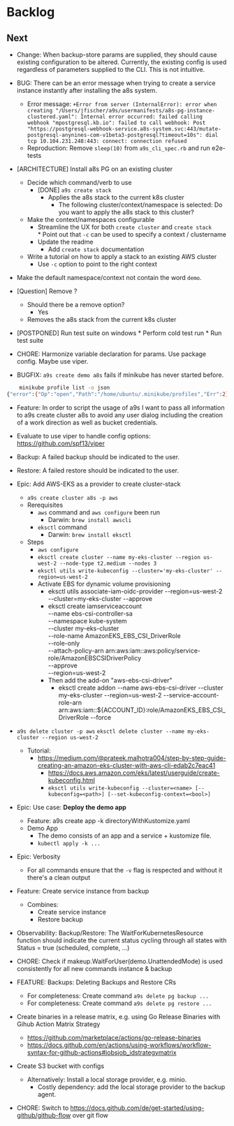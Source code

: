 # Backlog

## Next

* Change: When backup-store params are supplied, they should cause existing configuration to be altered. Currently, the existing config is used regardless of parameters supplied to the CLI. This is not intuitive.

* BUG: There can be an error message when trying to create a service instance instantly after installing the a8s system.
    * Error message: `+Error from server (InternalError): error when creating "/Users/jfischer/a9s/usermanifests/a8s-pg-instance-clustered.yaml": Internal error occurred: failed calling webhook "mpostgresql.kb.io": failed to call webhook: Post "https://postgresql-webhook-service.a8s-system.svc:443/mutate-postgresql-anynines-com-v1beta3-postgresql?timeout=10s": dial tcp 10.104.231.248:443: connect: connection refused`
    * Reproduction: Remove `sleep(10)` from `a9s_cli_spec.rb` and run e2e-tests

* [ARCHITECTURE] Install a8s PG on an existing cluster
    * Decide which command/verb to use
        * [DONE] `a9s create stack`
            * Applies the a8s stack to the current k8s cluster
                * The following cluster/context/namespace is selected:
                    Do you want to apply the a8s stack to this cluster?
    * Make the context/namespaces configurable        
        * Streamline the UX for both `create cluster` and `create stack`        
                * Point out that `-c` can be used to specify a context / clustername
        * Update the readme
            * Add `create stack` documentation
    * Write a tutorial on how to apply a stack to an existing AWS cluster
        * Use `-c` option to point to the right context

* Make the default namespace/context not contain the word `demo`.
            
* [Question] Remove ?
    * Should there be a remove option?
        * Yes
    * Removes the a8s stack from the current k8s cluster


* [POSTPONED] Run test suite on windows
        * Perform cold test run
        * Run test suite

* CHORE: Harmonize variable declaration for params. Use package config. Maybe use viper.

* BUGFIX: `a9s create demo a8s` fails if minikube has never started before.

```sh
    minikube profile list -o json
{"error":{"Op":"open","Path":"/home/ubuntu/.minikube/profiles","Err":2}}
```

* Feature: In order to script the usage of a9s I want to pass all information to a9s create cluster a8s to avoid any user dialog including the creation of a work direction as well as bucket credentials.

* Evaluate to use viper to handle config options: https://github.com/spf13/viper

* Backup: A failed backup should be indicated to the user.
* Restore: A failed restore should be indicated to the user.

* Epic: Add AWS-EKS as a provider to create cluster-stack
    * `a9s create cluster a8s -p aws`
    * Rerequisites
        * `aws` command and `aws configure` been run
            * Darwin: `brew install awscli`
        * `eksctl` command
            * Darwin: `brew install eksctl`
    * Steps
        * `aws configure`
        * `eksctl create cluster --name my-eks-cluster --region us-west-2 --node-type t2.medium --nodes 3`
        * `eksctl utils write-kubeconfig --cluster='my-eks-cluster' --region=us-west-2`
        * Activate EBS for dynamic volume provisioning
            * eksctl utils associate-iam-oidc-provider --region=us-west-2 --cluster=my-eks-cluster --approve
            * eksctl create iamserviceaccount \
                --name ebs-csi-controller-sa \
                --namespace kube-system \
                --cluster my-eks-cluster \
                --role-name AmazonEKS_EBS_CSI_DriverRole \
                --role-only \
                --attach-policy-arn arn:aws:iam::aws:policy/service-role/AmazonEBSCSIDriverPolicy \
                --approve \
                --region=us-west-2
            * Then add the add-on "aws-ebs-csi-driver"
                * eksctl create addon --name aws-ebs-csi-driver --cluster my-eks-cluster
                --region=us-west-2
                --service-account-role-arn arn:aws:iam::${ACCOUNT_ID}:role/AmazonEKS_EBS_CSI_DriverRole --force

* `a9s delete cluster -p aws`
    `eksctl delete cluster --name my-eks-cluster --region us-west-2`

    * Tutorial: 
        * https://medium.com/@prateek.malhotra004/step-by-step-guide-creating-an-amazon-eks-cluster-with-aws-cli-edab2c7eac41        
            * https://docs.aws.amazon.com/eks/latest/userguide/create-kubeconfig.html
            * `eksctl utils write-kubeconfig --cluster=<name> [--kubeconfig=<path>] [--set-kubeconfig-context=<bool>]`

* Epic: Use case: **Deploy the demo app**
    * Feature: a9s create app -k directoryWithKustomize.yaml
    * Demo App
        * The demo consists of an app and a service + kustomize file.
        * `kubectl apply -k ...`

* Epic: Verbosity
    * For all commands ensure that the `-v` flag is respected and without it there's a clean output

* Feature: Create service instance from backup
    * Combines:
        * Create service instance
        * Restore backup

* Observability: Backup/Restore: The WaitForKubernetesResource function should indicate the current status cycling through all states with Status = true (scheduled, complete, ...)


* CHORE: Check if makeup.WaitForUser(demo.UnattendedMode) is used consistently for all new commands instance & backup

* FEATURE: Backups: Deleting Backups and Restore CRs
    * For completeness: Create command `a9s delete pg backup ...`
    * For completeness: Create command `a9s delete pg restore ...`

* Create binaries in a release matrix, e.g. using Go Release Binaries with Gihub Action Matrix Strategy
    * https://github.com/marketplace/actions/go-release-binaries
    * https://docs.github.com/en/actions/using-workflows/workflow-syntax-for-github-actions#jobsjob_idstrategymatrix

* Create S3 bucket with configs
    * Alternatively: Install a local storage provider, e.g. minio.
        * Costly dependency: add the local storage provider to the backup agent.
* CHORE: Switch to https://docs.github.com/de/get-started/using-github/github-flow over git flow

